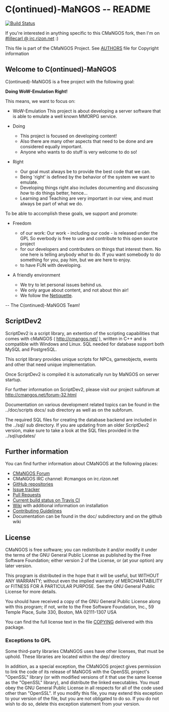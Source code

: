# C(ontinued)-MaNGOS -- README
[![Build Status](https://travis-ci.org/Lillecarl/mangos-tbc.svg?branch=b16)](https://travis-ci.org/Lillecarl/mangos-tbc)

If you're interested in anything specific to this CMaNGOS fork, then I'm on [#lillecarl @ irc.rizon.net](http://qchat.rizon.net/?channels=lillecarl&uio=d4) :)

This file is part of the CMaNGOS Project. See [AUTHORS](AUTHORS.md) file for Copyright information

## Welcome to C(ontinued)-MaNGOS

C(ontinued)-MaNGOS is a free project with the following goal:

  **Doing WoW-Emulation Right!**

This means, we want to focus on:

* WoW-Emulation
    This project is about developing a server software that is able to
    emulate a well known MMORPG service.

* Doing
  * This project is focused on developing content!
  * Also there are many other aspects that need to be done and are
    considered equally important.
  * Anyone who wants to do stuff is very welcome to do so!

* Right
  * Our goal must always be to provide the best code that we can.
  * Being 'right' is defined by the behavior of the system
    we want to emulate.
  * Developing things right also includes documenting and discussing
    _how_ to do things better, hence...
  * Learning and Teaching are very important in our view, and must
    always be part of what we do.

To be able to accomplish these goals, we support and promote:

* Freedom
  * of our work: Our work - including our code - is released under the GPL
    So everbody is free to use and contribute to this open source project
  * for our developers and contributers on things that interest them.
    No one here is telling anybody _what_ to do.
    If you want somebody to do something for you, pay him,
    but we are here to enjoy.
  * to have FUN with developing.

* A friendly environment
  * We try to let personal issues behind us.
  * We only argue about content, and not about thin air!
  * We follow the [Netiquette](http://tools.ietf.org/html/rfc1855).

-- The C(ontinued)-MaNGOS Team!

## ScriptDev2
  ScriptDev2 is a script library, an extention of the scripting capabilities
  that comes with cMaNGOS ( http://cmangos.net/ ), written in C++ and is
  compatible with Windows and Linux. SQL needed for database support both
  MySQL and PostgreSQL.

  This script library provides unique scripts for NPCs, gameobjects, events
  and other that need unique implementation.

  Once ScriptDev2 is compiled it is automatically run by MaNGOS on server
  startup.

  For further information on ScriptDev2, please visit our project subforum
  at http://cmangos.net/forum-32.html

  Documentation on various development related topics can be found in the
  ../doc/scripts docs/ sub directory as well as on the subforum.

  The required SQL files for creating the database backend are included in
  the ../sql/ sub directory. If you are updating from an older ScriptDev2
  version, make sure to take a look at the SQL files provided in the
  ../sql/updates/ 

## Further information

  You can find further information about CMaNGOS at the following places:
  * [CMaNGOS Forum](http://cmangos.net/)
  * CMaNGOS IRC channel: #cmangos on irc.rizon.net
  * [GitHub repositories](https://github.com/cmangos/)
  * [Issue tracker](https://github.com/cmangos/issues/issues)
  * [Pull Requests](https://github.com/cmangos/mangos-tbc/pulls)
  * [Current build status on Travis CI](https://travis-ci.org/cmangos/mangos-tbc/)
  * [Wiki](https://github.com/cmangos/issues/wiki) with additional information on installation
  * [Contributing Guidelines](CONTRIBUTING.md)
  * Documentation can be found in the doc/ subdirectory and on the github wiki

## License

  CMaNGOS is free software; you can redistribute it and/or modify
  it under the terms of the GNU General Public License as published by
  the Free Software Foundation; either version 2 of the License, or
  (at your option) any later version.

  This program is distributed in the hope that it will be useful,
  but WITHOUT ANY WARRANTY; without even the implied warranty of
  MERCHANTABILITY or FITNESS FOR A PARTICULAR PURPOSE.  See the
  GNU General Public License for more details.

  You should have received a copy of the GNU General Public License
  along with this program; if not, write to the Free Software
  Foundation, Inc., 59 Temple Place, Suite 330, Boston, MA  02111-1307  USA


  You can find the full license text in the file [COPYING](COPYING) delivered with this package.

### Exceptions to GPL

  Some third-party libraries CMaNGOS uses have other licenses, that must be
  uphold.  These libraries are located within the dep/ directory

  In addition, as a special exception, the CMaNGOS project
  gives permission to link the code of its release of MaNGOS with the
  OpenSSL project's "OpenSSL" library (or with modified versions of it
  that use the same license as the "OpenSSL" library), and distribute
  the linked executables.  You must obey the GNU General Public License
  in all respects for all of the code used other than "OpenSSL".  If you
  modify this file, you may extend this exception to your version of the
  file, but you are not obligated to do so.  If you do not wish to do
  so, delete this exception statement from your version.
